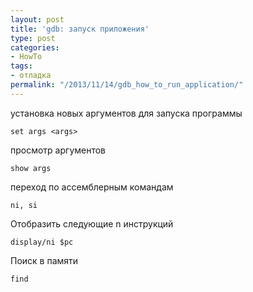 ```yaml
---
layout: post
title: 'gdb: запуск приложения'
type: post
categories:
- HowTo
tags:
- отладка
permalink: "/2013/11/14/gdb_how_to_run_application/"
---
```

установка новых аргументов для запуска программы

```
set args <args>
```

просмотр аргументов

```
show args
```

переход по ассемблерным командам

```
ni, si
```

Отобразить следующие n инструкций

```
display/ni $pc
```

Поиск в памяти

```
find
```
